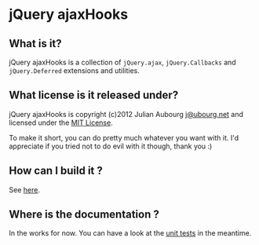 jQuery ajaxHooks
================

What is it?
-----------

jQuery ajaxHooks is a collection of `jQuery.ajax`, `jQuery.Callbacks` and `jQuery.Deferred` extensions and utilities.

What license is it released under?
----------------------------------

jQuery ajaxHooks is copyright (c)2012 Julian Aubourg <j@ubourg.net> and licensed under the [MIT License](https://github.com/jaubourg/ajaxHooks/blob/master/MIT-LICENSE.txt).

To make it short, you can do pretty much whatever you want with it. I'd appreciate if you tried not to do evil with it though, thank you :)

How can I build it ?
--------------------

See [here](https://github.com/jaubourg/ajaxHooks/blob/master/doc/BUILD.md).

Where is the documentation ?
----------------------------

In the works for now. You can have a look at the [unit tests](https://github.com/jaubourg/ajaxHooks/tree/master/test/unit) in the meantime.
